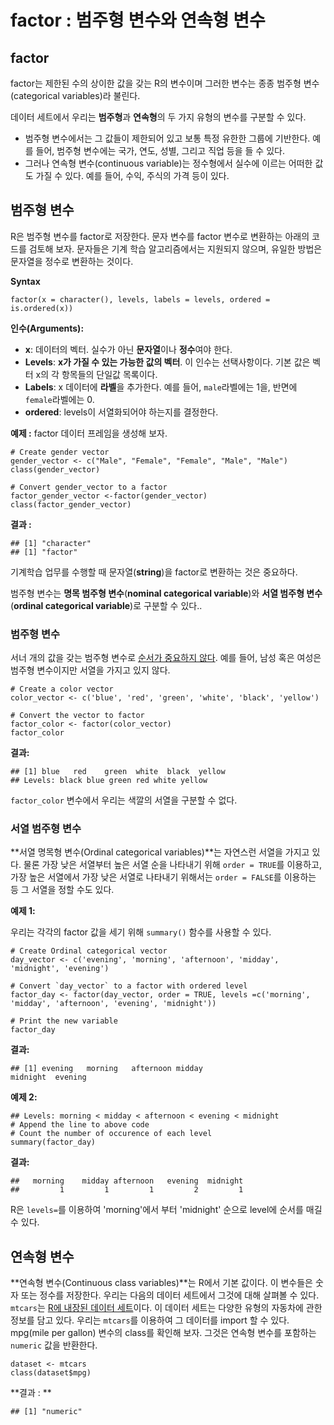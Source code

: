 # factor : 범주형 변수와 연속형 변수



## factor

factor는 제한된 수의 상이한 값을 갖는 R의 변수이며 그러한 변수는 종종 범주형 변수(categorical variables)라 불린다.

데이터 세트에서 우리는 **범주형**과 **연속형**의 두 가지 유형의 변수를 구분할 수 있다.

- 범주형 변수에서는 그 값들이 제한되어 있고 보통 특정 유한한 그룹에 기반한다. 예를 들어, 범주형 변수에는 국가, 연도, 성별, 그리고 직업 등을 들 수 있다.
- 그러나 연속형 변수(continuous variable)는 정수형에서 실수에 이르는 어떠한 값도 가질 수 있다. 예를 들어, 수익, 주식의 가격 등이 있다.



## 범주형 변수

R은 범주형 변수를 factor로 저장한다. 문자 변수를 factor 변수로 변환하는 아래의 코드를 검토해 보자. 문자들은 기계 학습 알고리즘에서는 지원되지 않으며, 유일한 방법은 문자열을 정수로 변환하는 것이다.

**Syntax**

```
factor(x = character(), levels, labels = levels, ordered = is.ordered(x))
```

**인수(Arguments):**

- **x**: 데이터의 벡터. 실수가 아닌 **문자열**이나 **정수**여야 한다.
- **Levels**: **x가 가질 수 있는 가능한 값의 벡터**. 이 인수는 선택사항이다. 기본 값은 벡터 x의 각 항목들의 단일값 목록이다.
- **Labels**: x 데이터에 **라벨**을 추가한다. 예를 들어,  `male`라벨에는 1을, 반면에  `female`라벨에는 0.
- **ordered**: levels이 서열화되어야 하는지를 결정한다.



**예제 :** factor 데이터 프레임을 생성해 보자.

```
# Create gender vector
gender_vector <- c("Male", "Female", "Female", "Male", "Male")
class(gender_vector)

# Convert gender_vector to a factor
factor_gender_vector <-factor(gender_vector)
class(factor_gender_vector)
```

**결과 :**

```
## [1] "character"
## [1] "factor"
```

기계학습 업무를 수행할 때 문자열(**string**)을 factor로 변환하는 것은 중요하다.

범주형 변수는 **명목 범주형 변수**(**nominal categorical variable**)와 **서열 범주형 변수**(**ordinal categorical variable**)로 구분할 수 있다..



### 범주형 변수

서너 개의 값을 갖는 범주형 변수로 <u>순서가 중요하지 않다</u>. 예를 들어, 남성 혹은 여성은 범주형 변수이지만 서열을 가지고 있지 않다.

```
# Create a color vector
color_vector <- c('blue', 'red', 'green', 'white', 'black', 'yellow')

# Convert the vector to factor
factor_color <- factor(color_vector)
factor_color
```

**결과:**

```
## [1] blue   red    green  white  black  yellow
## Levels: black blue green red white yellow
```

`factor_color` 변수에서 우리는 색깔의 서열을 구분할 수 없다.



### 서열 범주형 변수

**서열 명목형 변수(Ordinal categorical variables)**는  자연스런 서열을 가지고 있다. 물론 가장 낮은 서열부터 높은 서열 순을 나타내기 위해 `order = TRUE`를 이용하고, 가장 높은 서열에서 가장 낮은 서열로 나타내기 위해서는 `order = FALSE`를 이용하는 등 그 서열을 정할 수도 있다. 



**예제 1:**

우리는 각각의 factor 값을 세기 위해 `summary()` 함수를 사용할 수 있다.

```
# Create Ordinal categorical vector 
day_vector <- c('evening', 'morning', 'afternoon', 'midday', 'midnight', 'evening')

# Convert `day_vector` to a factor with ordered level
factor_day <- factor(day_vector, order = TRUE, levels =c('morning', 'midday', 'afternoon', 'evening', 'midnight'))

# Print the new variable
factor_day
```

**결과:**

```
## [1] evening   morning   afternoon midday    
midnight  evening  
```



**예제 2:**

```
## Levels: morning < midday < afternoon < evening < midnight
# Append the line to above code
# Count the number of occurence of each level
summary(factor_day)
```

**결과:**

```
##   morning    midday afternoon   evening  midnight
##         1         1         1         2         1
```

R은 `levels=`를 이용하여 'morning'에서 부터 'midnight' 순으로 level에 순서를 매길 수 있다.



## 연속형 변수

**연속형 변수(Continuous class variables)**는 R에서 기본 값이다. 이 변수들은 숫자 또는 정수를 저장한다. 우리는 다음의 데이터 세트에서 그것에 대해 살펴볼 수 있다. `mtcars`는 <u>R에 내장된 데이터 세트</u>이다. 이 데이터 세트는 다양한 유형의 자동차에 관한 정보를 담고 있다. 우리는 `mtcars`를 이용하여 그 데이터를 import 할 수 있다. mpg(mile per gallon) 변수의 class를 확인해 보자. 그것은 연속형 변수를 포함하는 `numeric` 값을 반환한다.

```
dataset <- mtcars
class(dataset$mpg)
```

**결과 : **

```
## [1] "numeric"
```

 
